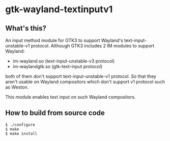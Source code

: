 gtk-wayland-textinputv1
=======================

What's this?
------------

An input method module for GTK3 to support Wayland's text-input-unstable-v1
protocol. Although GTK3 includes 2 IM modules to support Wayland:

* im-wayland.so (text-input-unstable-v3 protocol)
* im-waylandgtk.so (gtk-text-input protocol)

both of them don't support text-input-unstable-v1 protocol. So that they aren't
usable on Wayland compositors which don't support v1 protocol such as Weston.

This module enables text input on such Wayland compositors.

How to build from source code
-----------------------------

```
$ ./configure
$ make
$ make install
```
